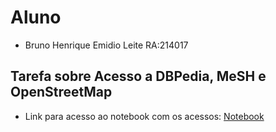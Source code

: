 # Aluno
* Bruno Henrique Emidio Leite  RA:214017

## Tarefa sobre Acesso a DBPedia, MeSH e OpenStreetMap
* Link para acesso ao notebook com os acessos: [Notebook](/notebook/lab2-logic-model-dbpedia.ipynb)
